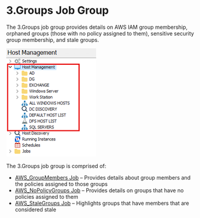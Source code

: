 # 3.Groups Job Group

The 3.Groups job group provides details on AWS IAM group membership, orphaned groups (those with no policy assigned to them), sensitive security group membership, and stale groups.

![3.Groups Job Group in the Jobs Tree](/static/img/product_docs/accessanalyzer/accessanalyzer/enterpriseauditor/admin/hostmanagement/jobstree.png)

The 3.Groups job group is comprised of:

- [AWS\_GroupMembers Job](/docs/product_docs/accessanalyzer/accessanalyzer/enterpriseauditor/solutions/aws/groups/aws_groupmembers.md) – Provides details about group members and the policies assigned to those groups
- [AWS\_NoPolicyGroups Job](/docs/product_docs/accessanalyzer/accessanalyzer/enterpriseauditor/solutions/aws/groups/aws_nopolicygroups.md) – Provides details on groups that have no policies assigned to them
- [AWS\_StaleGroups Job](/docs/product_docs/accessanalyzer/accessanalyzer/enterpriseauditor/solutions/aws/groups/aws_stalegroups.md) – Highlights groups that have members that are considered stale
